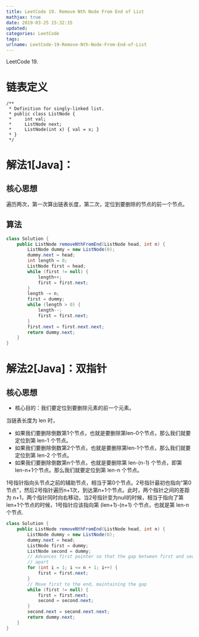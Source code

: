 ```yaml
---
title: LeetCode 19. Remove Nth Node From End of List
mathjax: true
date: 2019-03-25 15:32:15
updated:
categories: LeetCode
tags:
urlname: LeetCode-19-Remove-Nth-Node-From-End-of-List
---
```


LeetCode 19.

<!-- more -->

# 链表定义

```
/**
 * Definition for singly-linked list.
 * public class ListNode {
 *     int val;
 *     ListNode next;
 *     ListNode(int x) { val = x; }
 * }
 */
```

# 解法1[Java]：

## 核心思想

遍历两次，第一次算出链表长度，第二次，定位到要删除的节点的前一个节点。

## 算法

```java
class Solution {
    public ListNode removeNthFromEnd(ListNode head, int n) {
        ListNode dummy = new ListNode(0);
        dummy.next = head;
        int length = 0;
        ListNode first = head;
        while (first != null) {
            length++;
            first = first.next;
        }
        length -= n;
        first = dummy;
        while (length > 0) {
            length--;
            first = first.next;
        }
        first.next = first.next.next;
        return dummy.next;
    }
}
```



# 解法2[Java]：双指针

## 核心思想

- 核心目的：我们要定位到要删除元素的前一个元素。

当链表长度为 len 时，

- 如果我们要删除倒数第1个节点，也就是要删除第len-0个节点，那么我们就要定位到第 len-1 个节点。
- 如果我们要删除倒数第2个节点，也就是要删除第len-1个节点，那么我们就要定位到第 len-2 个节点。
- 如果我们要删除倒数第n个节点，也就是要删除第 len-(n-1) 个节点，即第 len-n+1个节点。那么我们就要定位到第 len-n 个节点。

1号指针指向头节点之前的辅助节点，相当于第0个节点。2号指针最初也指向“第0节点”，然后2号指针遍历n+1次，到达第n+1个节点。此时，两个指针之间的差距为 n+1，两个指针同时向右移动，当2号指针变为null的时候，相当于指向了第len+1个节点的时候，1号指针应该指向第 (len+1)-(n+1) 个节点，也就是第 len-n 个节点.

```java
class Solution {
    public ListNode removeNthFromEnd(ListNode head, int n) {
        ListNode dummy = new ListNode(0);
        dummy.next = head;
        ListNode first = dummy;
        ListNode second = dummy;
        // Advances first pointer so that the gap between first and second is n nodes
        // apart
        for (int i = 1; i <= n + 1; i++) {
            first = first.next;
        }
        // Move first to the end, maintaining the gap
        while (first != null) {
            first = first.next;
            second = second.next;
        }
        second.next = second.next.next;
        return dummy.next;
    }
}
```

